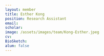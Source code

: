 ```yaml
---
layout: member
title: Esther Kong
position: Research Assistant
email: 
scholar: 
image: /assets/images/team/Kong-Esther.jpeg
cv: 
BioSketch: 
alum: false
---
```

